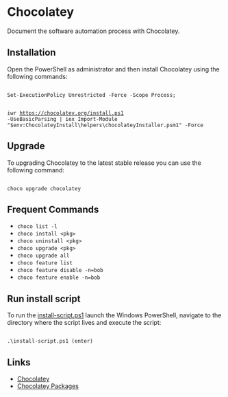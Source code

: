 # Chocolatey
<p>Document the software automation process with Chocolatey.</p>

<h2>Installation</h2>
<p>Open the PowerShell as administrator and then install Chocolatey using the following commands:</p>

<code>
Set-ExecutionPolicy Unrestricted -Force -Scope Process;
  
iwr https://chocolatey.org/install.ps1 -UseBasicParsing | iex Import-Module "$env:ChocolateyInstall\helpers\chocolateyInstaller.psm1" -Force
</code>

<h2>Upgrade</h2>
<p>To upgrading Chocolatey to the latest stable release you can use the following command:</p>

<code>
choco upgrade chocolatey
</code>

<h2>Frequent Commands</h2>

<ul>
<li><code>choco list -l</code></li>
<li><code>choco install &lt;pkg&gt;</code></li>
<li><code>choco uninstall &lt;pkg&gt;</code></li>
<li><code>choco upgrade &lt;pkg&gt;</code></li>
<li><code>choco upgrade all</code></li>
<li><code>choco feature list</code></li>
<li><code>choco feature disable -n=bob</code></li>
<li><code>choco feature enable -n=bob</code></li>
</ul>

<h2>Run install script</h2>
<p>To run the <a href="/install-script.ps1">install-script.ps1</a> launch the Windows PowerShell, navigate to the directory where the script lives and execute the script:</p>

<code>
.\install-script.ps1 (enter) 
</code>

<h2>Links</h2>
<ul>
<li><a href="https://chocolatey.org/" rel="nofollow">Chocolatey</a></li>
<li><a href="https://chocolatey.org/packages">Chocolatey Packages</a></li>
</ul>


